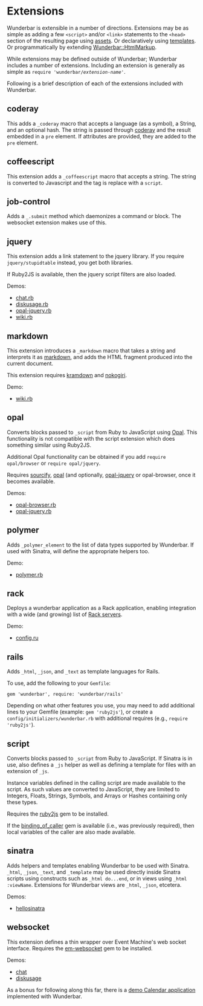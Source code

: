 Extensions
===

Wunderbar is extensible in a number of directions.  Extensions may be as
simple as adding a few `<script>` and/or `<link>` statements to the `<head>`
section of the resulting page using
[assets](https://github.com/rubys/wunderbar/blob/master/lib/wunderbar/asset.rb).
Or declaratively using
[templates](https://github.com/rubys/wunderbar/blob/master/docs/Modularity.md#templates).
Or programmatically by extending
[Wunderbar::HtmlMarkup](http://rubydoc.info/gems/wunderbar/0.19.0/Wunderbar/HtmlMarkup).

While extensions may be defined outside of Wunderbar; Wunderbar includes a
number of extensions.  Including an extension is generally as simple as
<code>require 'wunderbar/<em>extension-name</em>'</code>.

Following is a brief description of each of the extensions included with
Wunderbar.

coderay
---

This adds a `_coderay` macro that accepts a language (as a symbol), a String,
and an optional hash.  The string is passed through
[coderay](http://coderay.rubychan.de/) and the result embedded in a `pre`
element.  If attributes are provided, they are added to the `pre` element.

coffeescript
---

This extension adds a `_coffeescript` macro that accepts a string.  The string
is converted to Javascript and the tag is replace with a `script`.

job-control
---

Adds a `_.submit` method which daemonizes a command or block.  The websocket
extension makes use of this.

jquery
---

This extension adds a link statement to the jquery library.  If you require
`jquery/stupidtable` instead, you get both libraries.

If Ruby2JS is available, then the jquery script filters are also loaded.

Demos:
* [chat.rb](https://github.com/rubys/wunderbar/blob/master/demo/chat.rb)
* [diskusage.rb](https://github.com/rubys/wunderbar/blob/master/demo/diskusage.rb)
* [opal-jquery.rb](https://github.com/rubys/wunderbar/blob/master/demo/opal-jquery.rb)
* [wiki.rb](https://github.com/rubys/wunderbar/blob/master/demo/wiki.rb)

markdown
---

This extension introduces a `_markdown` macro that takes a string and
interprets it as [markdown](http://daringfireball.net/projects/markdown/),
and adds the HTML fragment produced into the current document.

This extension requires [kramdown](http://rubygems.org/gems/kramdown) and
[nokogiri](http://rubygems.org/gems/nokogiri).

Demo:
* [wiki.rb](https://github.com/rubys/wunderbar/blob/master/demo/wiki.rb)

opal
---

Converts blocks passed to `_script` from Ruby to JavaScript using
[Opal](http://opalrb.org/).  This functionality is not compatible with the
script extension which does something similar using Ruby2JS.

Additional Opal functionality can be obtained if you add 
`require opal/browser` or `require opal/jquery`.

Requires [sourcify](http://rubygems.org/gems/sourcify),
[opal](http://rubygems.org/gems/opal) (and optionally,
[opal-jquery](http://rubygems.org/gems/opal-jquery) or opal-browser, once it
becomes available.

Demos:
* [opal-browser.rb](https://github.com/rubys/wunderbar/blob/master/demo/opal-browser.rb)
* [opal-jquery.rb](https://github.com/rubys/wunderbar/blob/master/demo/opal-jquery.rb)

polymer
---

Adds `_polymer_element` to the list of data types supported by Wunderbar.
If used with Sinatra, will define the appropriate helpers too.

Demo:
* [polymer.rb](https://github.com/rubys/wunderbar/blob/master/demo/polymer.rb)

rack
---

Deploys a wunderbar application as a Rack application, enabling integration
with a wide (and growing) list of 
[Rack servers](http://rack.rubyforge.org/doc/).

Demo:
* [config.ru](https://github.com/rubys/wunderbar/blob/master/demo/config.ru)

rails
---

Adds `_html`, `_json`, and `_text` as template languages for Rails.

To use, add the following to your `Gemfile`:

    gem 'wunderbar', require: 'wunderbar/rails'

Depending on what other features you use, you may need to add additional lines
to your Gemfile (example: `gem 'ruby2js'`), or create a
`config/initializers/wunderbar.rb` with additional requires (e.g., `require 'ruby2js'`).


script
---

Converts blocks passed to `_script` from Ruby to JavaScript.  If Sinatra is in
use, also defines a `_js` helper as well as defining a template for files with
an extension of `_js`.

Instance variables defined in the calling script are made available to the
script.  As such values are converted to JavaScript, they are limited to
Integers, Floats, Strings, Symbols, and Arrays or Hashes containing only these
types.

Requires the [ruby2js](http://rubygems.org/gems/ruby2js/) gem to be installed.

If the [binding_of_caller](https://rubygems.org/gems/binding_of_caller) gem is
available (i.e., was previously required), then local variables of the caller
are also made available.

sinatra
---

Adds helpers and templates enabling Wunderbar to be used with Sinatra.
`_html`, `_json`, `_text`, and `_template` may be used directly inside Sinatra
scripts using constructs such as `_html do...end`, or in views using 
`_html :viewName`.  Extensions for Wunderbar views are `_html`, `_json`,
etcetera.

Demos:
* [hellosinatra](https://github.com/rubys/wunderbar/blob/master/demo/hellosinatra.rb)

websocket
---

This extension defines a thin wrapper over Event Machine's web socket
interface.  Requires the [em-websocket](http://rubygems.org/gems/em-websocket)
gem to be installed.

Demos:
* [chat](https://github.com/rubys/wunderbar/blob/master/demo/chat.rb)
* [diskusage](https://github.com/rubys/wunderbar/blob/master/demo/diskusage.rb)

As a bonus for following along this far, there is a 
[demo Calendar application](../demo/calendar/README.md) implemented with Wunderbar. 
